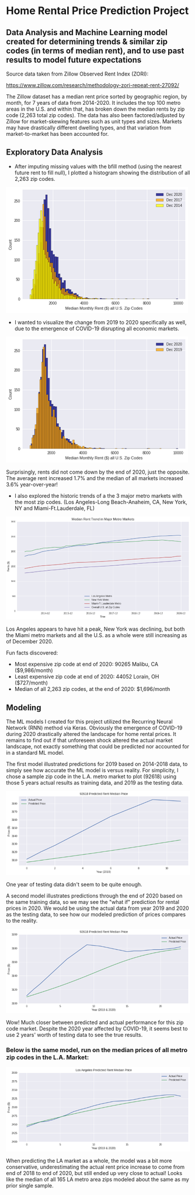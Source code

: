 # Home Rental Price Prediction Project
## Data Analysis and Machine Learning model created for determining trends & similar zip codes (in terms of median rent), and to use past results to model future expectations
Source data taken from Zillow Observed Rent Index (ZORI):

https://www.zillow.com/research/methodology-zori-repeat-rent-27092/

The Zillow dataset has a median rent price sorted by geographic region, by month, for 7 years of data from 2014-2020. It includes the top 100 metro areas in the U.S. and within that, has broken down the median rents by zip code (2,263 total zip codes).  The data has also been factored/adjusted by Zillow for market-skewing features such as unit types and sizes.  Markets may have drastically different dwelling types, and that variation from market-to-market has been accounted for.

## Exploratory Data Analysis

- After imputing missing values with the bfill method (using the nearest future rent to fill null), I plotted a histogram showing the distribution of all 2,263 zip codes.

![Distribution of Rental Markets](https://github.com/dcnarch/RentPricePredict/blob/main/images/2020-2017-2014%20Histogram%20Comparative.png)

- I wanted to visualize the change from 2019 to 2020 specifically as well, due to the emergence of COVID-19 disrupting all economic markets.

![2019 vs. 2020](https://github.com/dcnarch/RentPricePredict/blob/main/images/2020-2019%20Histogram%20Comparative.png)

Surprisingly, rents did not come down by the end of 2020, just the opposite.  The average rent increased 1.7% and the median of all markets increased 3.6% year-over-year!


- I also explored the historic trends of a the 3 major metro markets with the most zip codes.
(Los Angeles-Long Beach-Anaheim, CA, New York, NY and Miami-Ft.Lauderdale, FL)

![Market Trends](https://github.com/dcnarch/RentPricePredict/blob/main/images/USMedianRentTrend.png)

Los Angeles appears to have hit a peak, New York was declining, but both the Miami metro markets and all the U.S. as a whole were still increasing as of December 2020.

Fun facts discovered:
- Most expensive zip code at end of 2020: 90265 Malibu, CA ($9,986/month)
- Least expensive zip code at end of 2020: 44052 Lorain, OH ($727/month)
- Median of all 2,263 zip codes, at the end of 2020: $1,696/month


## Modeling
The ML models I created for this project utilized the Recurring Neural Network (RNN) method via Keras. Obviously the emergence of COVID-19 during 2020 drastically altered the landscape for home rental prices.  It remains to find out if that unforeseen shock altered the actual market landscape, not exactly something that could be predicted nor accounted for in a standard ML model.

The first model illustrated predictions for 2019 based on 2014-2018 data, to simply see how accurate the ML model is versus reality. For simplicity, I chose a sample zip code in the L.A. metro market to plot (92618) using those 5 years actual results as training data, and 2019 as the testing data.

![2019 Prediction](https://github.com/dcnarch/RentPricePredict/blob/main/images/92618-RentPredict2019.png)

One year of testing data didn't seem to be quite enough.

A second model illustrates predictions through the end of 2020 based on the same training data, so we may see the "what if" prediction for rental prices in 2020.  We would be using the actual data from year 2019 and 2020 as the testing data, to see how our modeled prediction of prices compares to the reality.

![2019 & 2020 Prediction](https://github.com/dcnarch/RentPricePredict/blob/main/images/92618-RentPredict2019and2020.png)

Wow! Much closer between predicted and actual performance for this zip code market.  Despite the 2020 year affected by COVID-19, it seems best to use 2 years' worth of testing data to see the true results.

### Below is the same model, run on the median prices of all metro zip codes in the L.A. Market: 
![LA Market Prediction](https://github.com/dcnarch/RentPricePredict/blob/main/images/LAMetro-RentPrediction2019and2020.png)

When predicting the LA market as a whole, the model was a bit more conservative, underestimating the actual rent price increase to come from end of 2018 to end of 2020, but still ended up very close to actual! Looks like the median of all 165 LA metro area zips modeled about the same as my prior single sample.
